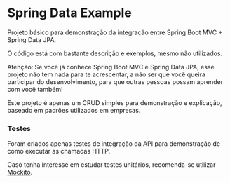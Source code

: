 # Spring Data Example
Projeto básico para demonstração da integração entre Spring Boot MVC + Spring Data JPA.

O código está com bastante descrição e exemplos, mesmo não utilizados.

Atenção: Se você já conhece Spring Boot MVC e Spring Data JPA, esse projeto não tem nada para te acrescentar, a não ser que você queira participar do desenvolvimento, para que outras pessoas possam aprender com você também!

Este projeto é apenas um CRUD simples para demonstração e explicação, baseado em padrões utilizados em empresas.

### Testes
Foram criados apenas testes de integração da API para demonstração de como executar as chamadas HTTP.
 
Caso tenha interesse em estudar testes unitários, recomenda-se utilizar [Mockito](https://site.mockito.org/).